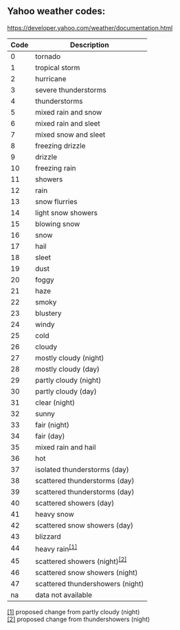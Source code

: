 ## Yahoo weather codes:

https://developer.yahoo.com/weather/documentation.html

| Code 	| Description                    	|
|------	|--------------------------------	|
| 0    	| tornado                        	|
| 1    	| tropical storm                 	|
| 2    	| hurricane                      	|
| 3    	| severe thunderstorms           	|
| 4    	| thunderstorms                  	|
| 5    	| mixed rain and snow            	|
| 6    	| mixed rain and sleet           	|
| 7    	| mixed snow and sleet           	|
| 8    	| freezing drizzle               	|
| 9    	| drizzle                        	|
| 10   	| freezing rain                  	|
| 11   	| showers                        	|
| 12   	| rain                           	|
| 13   	| snow flurries                  	|
| 14   	| light snow showers             	|
| 15   	| blowing snow                   	|
| 16   	| snow                           	|
| 17   	| hail                           	|
| 18   	| sleet                          	|
| 19   	| dust                           	|
| 20   	| foggy                          	|
| 21   	| haze                           	|
| 22   	| smoky                          	|
| 23   	| blustery                       	|
| 24   	| windy                          	|
| 25   	| cold                           	|
| 26   	| cloudy                         	|
| 27   	| mostly cloudy (night)          	|
| 28   	| mostly cloudy (day)            	|
| 29   	| partly cloudy (night)          	|
| 30   	| partly cloudy (day)            	|
| 31   	| clear (night)                  	|
| 32   	| sunny                          	|
| 33   	| fair (night)                   	|
| 34   	| fair (day)                     	|
| 35   	| mixed rain and hail            	|
| 36   	| hot                            	|
| 37   	| isolated thunderstorms (day)   	|
| 38   	| scattered thunderstorms (day)  	|
| 39   	| scattered thunderstorms (day)  	|
| 40   	| scattered showers (day)        	|
| 41   	| heavy snow                     	|
| 42   	| scattered snow showers (day)   	|
| 43   	| blizzard                       	|
| 44   	| heavy rain<sup><a href="#1">[1]</a></sup>      	|
| 45   	| scattered showers (night)<sup><a href="#2">[2]</a></sup>   	|
| 46   	| scattered snow showers (night) 	|
| 47   	| scattered thundershowers (night)|
| na   	| data not available             	|

<a href="#1">[1]</a> proposed change from partly cloudy (night)<br/>
<a href="#2">[2]</a> proposed change from thundershowers (night)

